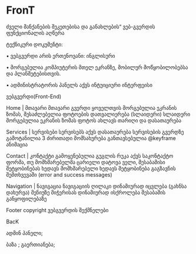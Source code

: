 # FronT

ძველი მანქანების შეკეთებისა და განახლების“ ვებ-გვერდის ფუნქციონალის აღწერა

ტექნიკური დოკუმენტი:

•	ვებგვერდი არის ერთენოვანი: ინგლისური

•	მორგებულია კომპიუტერის მთელ ეკრანზე, მობილურ მოწყობილობებსა და პლანშეტებისთვის.

•	ადმინისტრატორის პანელს აქვს ინტუიციური ინტერფეისი

ვებგვერდი(Front-End)

Home | მთავარი მთავარი გვერდი ყოველთვის მორგებულია ეკრანის ზომას, შესაძლებელია ფოტოების დათვალიერება (სლაიდერი) სლაიდერი მორგებულია ეკრანის ზომას ფოტოს ახლავს თარიღი და დასათაურება

Services | სერვისები სერვისებს აქვს დასათაურება სერვისების გვერდზე გამოტანილია 3 ძირითადი მომსახურება განთავსებულია @keyframe ანიმაცია

Contact | კონტაქტი გამოყენებულია გუგლის რუკა აქვს საკონტაქტო ფორმა, თუ მომხმარებელმა ცარიელი დატოვა ველი, შესაბამისი შეტყობინებას ხედავს მომხმარებელი ხედავს შეტყობინება გაგზავნის შემთხვევაში (error and success messages)

Navigation | ნავიგაცია ნავიგაციის ღილაკი დინამიურად იცვლება (გახნსა დახურვა) მენიუზე მიჭერისას დინამიურად ისქროლება შესაბამის განყოფილებაზე

Footer copyright ვებგვერდის შექმნელები

BacK

ადმინ პანელი;

ბაზა ; 
გაერთიანება;




